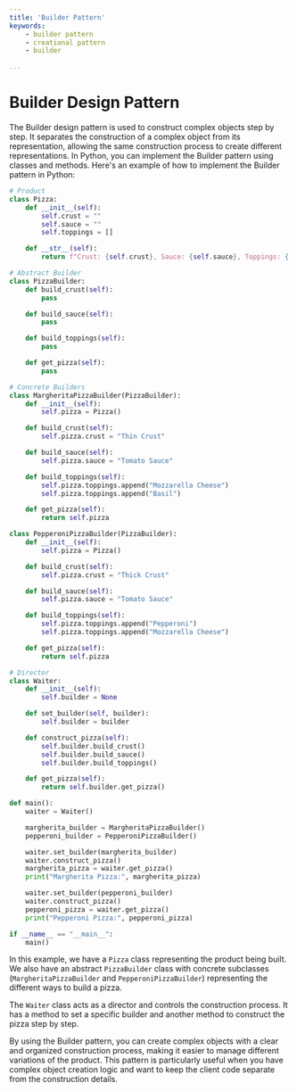 ```yaml
---
title: 'Builder Pattern'
keywords:
    - builder pattern
    - creational pattern
    - builder

...
```

# Builder Design Pattern
The Builder design pattern is used to construct complex objects step by step. It separates the construction of a complex object from its representation, allowing the same construction process to create different representations. In Python, you can implement the Builder pattern using classes and methods. Here's an example of how to implement the Builder pattern in Python:

```python
# Product
class Pizza:
    def __init__(self):
        self.crust = ""
        self.sauce = ""
        self.toppings = []

    def __str__(self):
        return f"Crust: {self.crust}, Sauce: {self.sauce}, Toppings: {', '.join(self.toppings)}"

# Abstract Builder
class PizzaBuilder:
    def build_crust(self):
        pass

    def build_sauce(self):
        pass

    def build_toppings(self):
        pass

    def get_pizza(self):
        pass

# Concrete Builders
class MargheritaPizzaBuilder(PizzaBuilder):
    def __init__(self):
        self.pizza = Pizza()

    def build_crust(self):
        self.pizza.crust = "Thin Crust"

    def build_sauce(self):
        self.pizza.sauce = "Tomato Sauce"

    def build_toppings(self):
        self.pizza.toppings.append("Mozzarella Cheese")
        self.pizza.toppings.append("Basil")

    def get_pizza(self):
        return self.pizza

class PepperoniPizzaBuilder(PizzaBuilder):
    def __init__(self):
        self.pizza = Pizza()

    def build_crust(self):
        self.pizza.crust = "Thick Crust"

    def build_sauce(self):
        self.pizza.sauce = "Tomato Sauce"

    def build_toppings(self):
        self.pizza.toppings.append("Pepperoni")
        self.pizza.toppings.append("Mozzarella Cheese")

    def get_pizza(self):
        return self.pizza

# Director
class Waiter:
    def __init__(self):
        self.builder = None

    def set_builder(self, builder):
        self.builder = builder

    def construct_pizza(self):
        self.builder.build_crust()
        self.builder.build_sauce()
        self.builder.build_toppings()

    def get_pizza(self):
        return self.builder.get_pizza()

def main():
    waiter = Waiter()

    margherita_builder = MargheritaPizzaBuilder()
    pepperoni_builder = PepperoniPizzaBuilder()

    waiter.set_builder(margherita_builder)
    waiter.construct_pizza()
    margherita_pizza = waiter.get_pizza()
    print("Margherita Pizza:", margherita_pizza)

    waiter.set_builder(pepperoni_builder)
    waiter.construct_pizza()
    pepperoni_pizza = waiter.get_pizza()
    print("Pepperoni Pizza:", pepperoni_pizza)

if __name__ == "__main__":
    main()
```

In this example, we have a `Pizza` class representing the product being built. We also have an abstract `PizzaBuilder` class with concrete subclasses (`MargheritaPizzaBuilder` and `PepperoniPizzaBuilder`) representing the different ways to build a pizza.

The `Waiter` class acts as a director and controls the construction process. It has a method to set a specific builder and another method to construct the pizza step by step.

By using the Builder pattern, you can create complex objects with a clear and organized construction process, making it easier to manage different variations of the product. This pattern is particularly useful when you have complex object creation logic and want to keep the client code separate from the construction details.